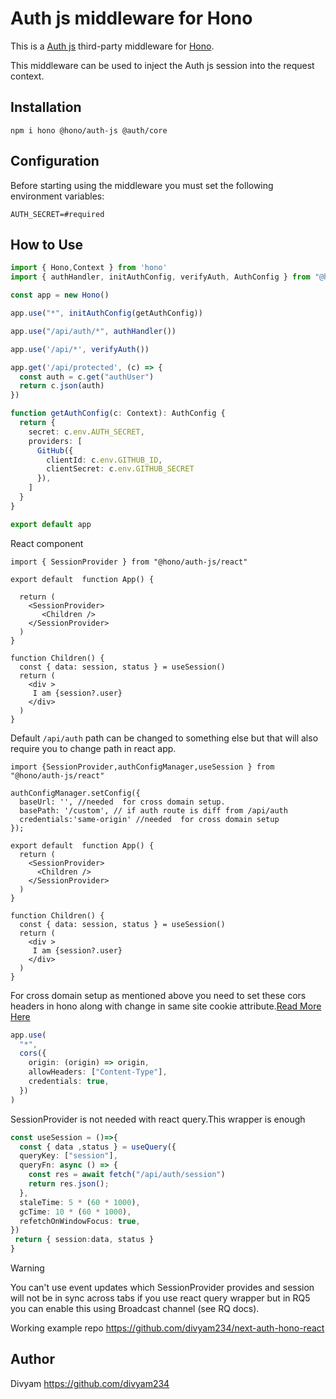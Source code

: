 # Auth js middleware for Hono

This is a [Auth js](https://next-auth.js.org) third-party middleware for [Hono](https://github.com/honojs/hono).

This middleware can be used to inject the Auth js session into the request context.

## Installation

```plain
npm i hono @hono/auth-js @auth/core
```

## Configuration

Before starting using the middleware you must set the following environment variables:

```plain
AUTH_SECRET=#required
```

## How to Use

```ts
import { Hono,Context } from 'hono'
import { authHandler, initAuthConfig, verifyAuth, AuthConfig } from "@hono/auth-js"

const app = new Hono()

app.use("*", initAuthConfig(getAuthConfig))

app.use("/api/auth/*", authHandler())

app.use('/api/*', verifyAuth())

app.get('/api/protected', (c) => {
  const auth = c.get("authUser")
  return c.json(auth)
})

function getAuthConfig(c: Context): AuthConfig {
  return {
    secret: c.env.AUTH_SECRET,
    providers: [
      GitHub({
        clientId: c.env.GITHUB_ID,
        clientSecret: c.env.GITHUB_SECRET
      }),
    ]
  }
}

export default app
```

React component
```tsx
import { SessionProvider } from "@hono/auth-js/react"

export default  function App() {

  return (
    <SessionProvider>
       <Children />
    </SessionProvider>
  )
}

function Children() {
  const { data: session, status } = useSession()
  return (
    <div >
     I am {session?.user}
    </div>
  )
}
```
Default `/api/auth` path can be changed to something else but that will also require you to change path in react app.

```tsx
import {SessionProvider,authConfigManager,useSession } from "@hono/auth-js/react"

authConfigManager.setConfig({
  baseUrl: '', //needed  for cross domain setup.
  basePath: '/custom', // if auth route is diff from /api/auth
  credentials:'same-origin' //needed  for cross domain setup
});

export default  function App() {
  return (
    <SessionProvider>
      <Children />
    </SessionProvider>
  )
}

function Children() {
  const { data: session, status } = useSession()
  return (
    <div >
     I am {session?.user}
    </div>
  )
}
```
For cross domain setup as mentioned above you need to set these cors headers in hono along with change in same site cookie attribute.[Read More Here](https://next-auth.js.org/configuration/options#cookies)
``` ts
app.use(
  "*",
  cors({
    origin: (origin) => origin,
    allowHeaders: ["Content-Type"],
    credentials: true,
  })
)
```


SessionProvider is not needed with react query.This wrapper is enough

```ts
const useSession = ()=>{
  const { data ,status } = useQuery({
  queryKey: ["session"],
  queryFn: async () => {
    const res = await fetch("/api/auth/session")
    return res.json();
  },
  staleTime: 5 * (60 * 1000),
  gcTime: 10 * (60 * 1000),
  refetchOnWindowFocus: true,
})
 return { session:data, status }
}
```
> [!WARNING]
> You can't use event updates which SessionProvider provides and session will not be in  sync across tabs if you use react query wrapper but in  RQ5 you can enable this using Broadcast channel (see RQ docs).

Working example repo https://github.com/divyam234/next-auth-hono-react

## Author

Divyam <https://github.com/divyam234>
